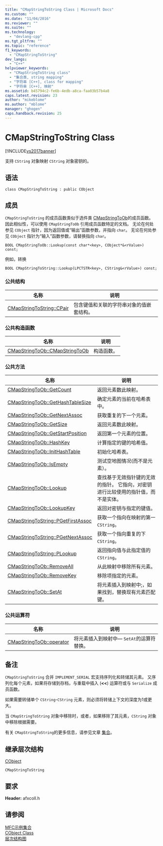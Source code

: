 ```yaml
---
title: "CMapStringToString Class | Microsoft Docs"
ms.custom: ""
ms.date: "11/04/2016"
ms.reviewer: ""
ms.suite: ""
ms.technology: 
  - "devlang-cpp"
ms.tgt_pltfrm: ""
ms.topic: "reference"
f1_keywords: 
  - "CMapStringToString"
dev_langs: 
  - "C++"
helpviewer_keywords: 
  - "CMapStringToString class"
  - "集合类, string mapping"
  - "字符串 [C++], class for mapping"
  - "字符串 [C++], 映射"
ms.assetid: b45794c2-fe6b-4edb-a8ca-faa03b57b4a8
caps.latest.revision: 23
author: "mikeblome"
ms.author: "mblome"
manager: "ghogen"
caps.handback.revision: 25
---
```

# CMapStringToString Class
[!INCLUDE[vs2017banner](../../assembler/inline/includes/vs2017banner.md)]

支持 `CString` 对象映射 `CString` 对象密钥的。  
  
## 语法  
  
```  
class CMapStringToString : public CObject  
```  
  
## 成员  
 `CMapStringToString` 的成员函数类似于选件类 [CMapStringToOb](../../mfc/reference/cmapstringtoob-class.md)的成员函数。  因此相似性，可以使用 `CMapStringToOb` 引用成员函数特定的文档。  无论在何处参见 `CObject` 指针，因为返回值或“输出”函数参数，并指向 `char`。  无论在何处参见 `CObject` 指针为“输入”函数参数，请替换指向 `char`。  
  
 `BOOL CMapStringToOb::Lookup(const char*<key>, CObject*&<rValue>) const;`  
  
 例如，转换  
  
 `BOOL CMapStringToString::Lookup(LPCTSTR<key>, CString&<rValue>) const;`  
  
### 公共结构  
  
|名称|说明|  
|--------|--------|  
|[CMapStringToString::CPair](../Topic/CMapStringToString::CPair.md)|包含键值和关联的字符串对象的值嵌套结构。|  
  
### 公共构造函数  
  
|名称|说明|  
|--------|--------|  
|[CMapStringToOb::CMapStringToOb](../Topic/CMapStringToOb::CMapStringToOb.md)|构造函数。|  
  
### 公共方法  
  
|名称|说明|  
|--------|--------|  
|[CMapStringToOb::GetCount](../Topic/CMapStringToOb::GetCount.md)|返回元素数此映射。|  
|[CMapStringToOb::GetHashTableSize](../Topic/CMapStringToOb::GetHashTableSize.md)|确定元素的当前在哈希表中。|  
|[CMapStringToOb::GetNextAssoc](../Topic/CMapStringToOb::GetNextAssoc.md)|获取重复的下一个元素。|  
|[CMapStringToOb::GetSize](../Topic/CMapStringToOb::GetSize.md)|返回元素数此映射。|  
|[CMapStringToOb::GetStartPosition](../Topic/CMapStringToOb::GetStartPosition.md)|返回第一个元素的位置。|  
|[CMapStringToOb::HashKey](../Topic/CMapStringToOb::HashKey.md)|计算指定的键的哈希值。|  
|[CMapStringToOb::InitHashTable](../Topic/CMapStringToOb::InitHashTable.md)|初始化哈希表。|  
|[CMapStringToOb::IsEmpty](../Topic/CMapStringToOb::IsEmpty.md)|测试空地图情况\(而不是元素）。|  
|[CMapStringToOb::Lookup](../Topic/CMapStringToOb::Lookup.md)|查找基于无效指针键的无效的指针。  它指向，对密钥进行比较使用的指针值，而不是实体。|  
|[CMapStringToOb::LookupKey](../Topic/CMapStringToOb::LookupKey.md)|返回对密钥与指定的键值。|  
|[CMapStringToString::PGetFirstAssoc](../Topic/CMapStringToString::PGetFirstAssoc.md)|获取一个指向在映射的第一 `CString`。|  
|[CMapStringToString::PGetNextAssoc](../Topic/CMapStringToString::PGetNextAssoc.md)|获取一个指向重复的下 `CString`。|  
|[CMapStringToString::PLookup](../Topic/CMapStringToString::PLookup.md)|返回指向值与此指定值的 `CString`。|  
|[CMapStringToOb::RemoveAll](../Topic/CMapStringToOb::RemoveAll.md)|从此映射中移除所有元素。|  
|[CMapStringToOb::RemoveKey](../Topic/CMapStringToOb::RemoveKey.md)|移除项指定的元素。|  
|[CMapStringToOb::SetAt](../Topic/CMapStringToOb::SetAt.md)|将元素插入到映射中;，如果找到，替换现有元素匹配键。|  
  
### 公共运算符  
  
|名称|说明|  
|--------|--------|  
|[CMapStringToOb::operator](../Topic/CMapStringToOb::operator.md)|将元素插入到映射中— `SetAt`的运算符替换。|  
  
## 备注  
 `CMapStringToString` 合并 `IMPLEMENT_SERIAL` 宏支持序列化和转储其元素。  又序列化每个元素，如果将存储到存档，与重载中插入 \(**\<\<**\) 运算符或与 `Serialize` 成员函数。  
  
 如果需要转储单个 `CString`\-`CString` 元素，则必须将转储上下文的深度为1或更大。  
  
 当 `CMapStringToString` 对象中移除时，或者，如果移除了其元素，`CString` 对象中移除根据需要。  
  
 有关 `CMapStringToString`的更多信息，请参见文章 [集合](../../mfc/collections.md)。  
  
## 继承层次结构  
 [CObject](../../mfc/reference/cobject-class.md)  
  
 `CMapStringToString`  
  
## 要求  
 **Header:** afxcoll.h  
  
## 请参阅  
 [MFC示例集合](../../top/visual-cpp-samples.md)   
 [CObject Class](../../mfc/reference/cobject-class.md)   
 [层次结构图](../../mfc/hierarchy-chart.md)
